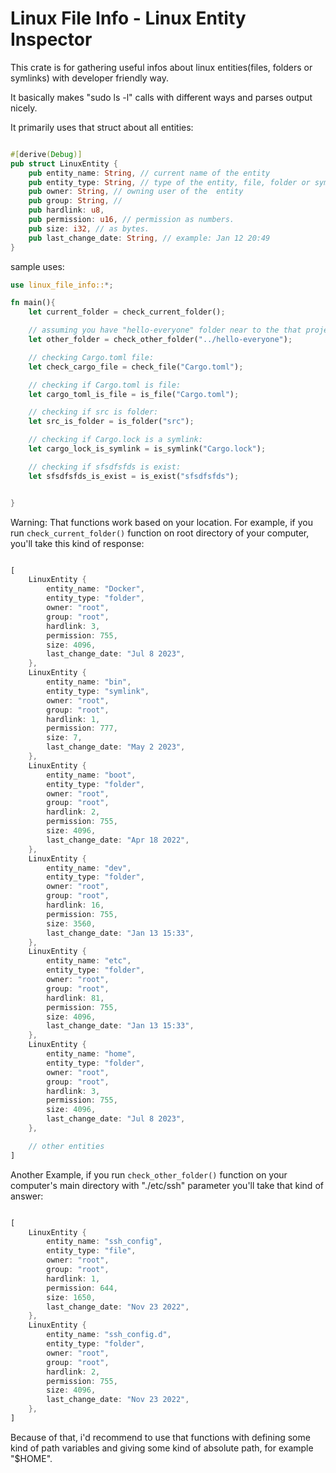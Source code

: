 # Linux File Info - Linux Entity Inspector

This crate is for gathering useful infos about linux entities(files, folders or symlinks) with developer friendly way.

It basically makes "sudo ls -l" calls with different ways and parses output nicely.

It primarily uses that struct about all entities:

```rust

#[derive(Debug)]
pub struct LinuxEntity {
    pub entity_name: String, // current name of the entity
    pub entity_type: String, // type of the entity, file, folder or symlink.
    pub owner: String, // owning user of the  entity
    pub group: String, // 
    pub hardlink: u8,
    pub permission: u16, // permission as numbers.
    pub size: i32, // as bytes.
    pub last_change_date: String, // example: Jan 12 20:49
}

```

sample uses:

```rust
use linux_file_info::*;

fn main(){
    let current_folder = check_current_folder();

    // assuming you have "hello-everyone" folder near to the that project file:
    let other_folder = check_other_folder("../hello-everyone");

    // checking Cargo.toml file:
    let check_cargo_file = check_file("Cargo.toml");

    // checking if Cargo.toml is file:
    let cargo_toml_is_file = is_file("Cargo.toml");

    // checking if src is folder:
    let src_is_folder = is_folder("src");

    // checking if Cargo.lock is a symlink:
    let cargo_lock_is_symlink = is_symlink("Cargo.lock");

    // checking if sfsdfsfds is exist:
    let sfsdfsfds_is_exist = is_exist("sfsdfsfds");


}

```

Warning: That functions work based on your location. For example, if you run `check_current_folder()` function on root directory of your computer, you'll take this kind of response: 

```rust

[
    LinuxEntity {
        entity_name: "Docker",
        entity_type: "folder",
        owner: "root",
        group: "root",
        hardlink: 3,
        permission: 755,
        size: 4096,
        last_change_date: "Jul 8 2023",
    },
    LinuxEntity {
        entity_name: "bin",
        entity_type: "symlink",
        owner: "root",
        group: "root",
        hardlink: 1,
        permission: 777,
        size: 7,
        last_change_date: "May 2 2023",
    },
    LinuxEntity {
        entity_name: "boot",
        entity_type: "folder",
        owner: "root",
        group: "root",
        hardlink: 2,
        permission: 755,
        size: 4096,
        last_change_date: "Apr 18 2022",
    },
    LinuxEntity {
        entity_name: "dev",
        entity_type: "folder",
        owner: "root",
        group: "root",
        hardlink: 16,
        permission: 755,
        size: 3560,
        last_change_date: "Jan 13 15:33",
    },
    LinuxEntity {
        entity_name: "etc",
        entity_type: "folder",
        owner: "root",
        group: "root",
        hardlink: 81,
        permission: 755,
        size: 4096,
        last_change_date: "Jan 13 15:33",
    },
    LinuxEntity {
        entity_name: "home",
        entity_type: "folder",
        owner: "root",
        group: "root",
        hardlink: 3,
        permission: 755,
        size: 4096,
        last_change_date: "Jul 8 2023",
    },

    // other entities
]

```

Another Example, if you run `check_other_folder()` function on your computer's main directory with "./etc/ssh" parameter you'll take that kind of answer:

```rust

[
    LinuxEntity {
        entity_name: "ssh_config",
        entity_type: "file",
        owner: "root",
        group: "root",
        hardlink: 1,
        permission: 644,
        size: 1650,
        last_change_date: "Nov 23 2022",
    },
    LinuxEntity {
        entity_name: "ssh_config.d",
        entity_type: "folder",
        owner: "root",
        group: "root",
        hardlink: 2,
        permission: 755,
        size: 4096,
        last_change_date: "Nov 23 2022",
    },
]

```

Because of that, i'd recommend to use that functions with defining some kind of path variables and giving some kind of absolute path, for example "$HOME".